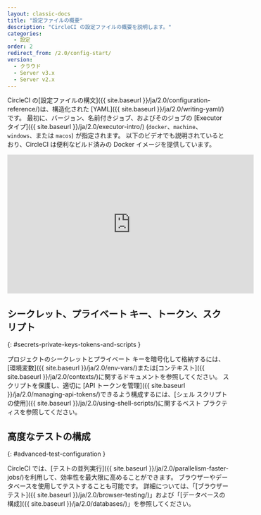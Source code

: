 ```yaml
---
layout: classic-docs
title: "設定ファイルの概要"
description: "CircleCI の設定ファイルの概要を説明します。"
categories:
  - 設定
order: 2
redirect_from: /2.0/config-start/
version:
  - クラウド
  - Server v3.x
  - Server v2.x
---
```


CircleCI の[設定ファイルの構文]({{ site.baseurl }}/ja/2.0/configuration-reference/)は、構造化された [YAML]({{ site.baseurl }}/ja/2.0/writing-yaml/) です。 最初に、バージョン、名前付きジョブ、およびそのジョブの [Executor タイプ]({{ site.baseurl }}/ja/2.0/executor-intro/) (`docker`、`machine`、`windows`、または `macos`) が指定されます。 以下のビデオでも説明されているとおり、CircleCI は便利なビルド済みの Docker イメージを提供しています。

<div class="video-wrapper">
<iframe width="560" height="315" src="https://www.youtube.com/embed/PgIwBzXBn7M" frameborder="0" allow="autoplay; encrypted-media" allowfullscreen></iframe>
</div>

## シークレット、プライベート キー、トークン、スクリプト
{: #secrets-private-keys-tokens-and-scripts }

プロジェクトのシークレットとプライベート キーを暗号化して格納するには、[環境変数]({{ site.baseurl }}/ja/2.0/env-vars/)または[コンテキスト]({{ site.baseurl }}/ja/2.0/contexts/)に関するドキュメントを参照してください。 スクリプトを保護し、適切に [API トークンを管理]({{ site.baseurl }}/ja/2.0/managing-api-tokens/)できるよう構成するには、[シェル スクリプトの使用]({{ site.baseurl }}/ja/2.0/using-shell-scripts/)に関するベスト プラクティスを参照してください。

## 高度なテストの構成
{: #advanced-test-configuration }

CircleCI では、[テストの並列実行]({{ site.baseurl }}/ja/2.0/parallelism-faster-jobs/)を利用して、効率性を最大限に高めることができます。 ブラウザーやデータベースを使用してテストすることも可能です。 詳細については、「[ブラウザー テスト]({{ site.baseurl }}/ja/2.0/browser-testing/)」および「[データベースの構成]({{ site.baseurl }}/ja/2.0/databases/)」を参照してください。
